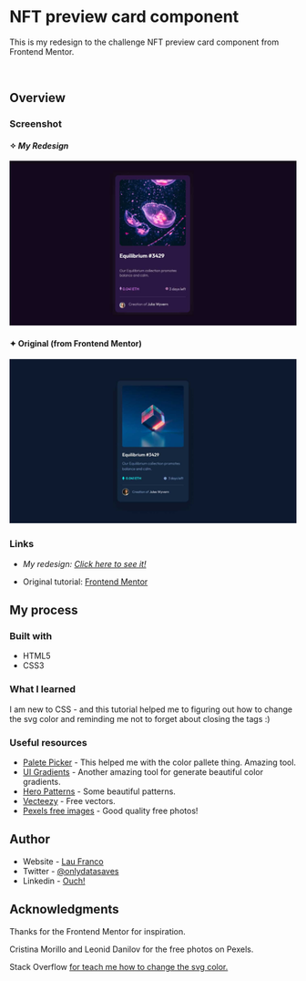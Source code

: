 # NFT preview card component
This is my redesign to the challenge NFT preview card component from Frontend Mentor. 

<br>

## Overview

### Screenshot

#### ✧  _My Redesign_

![](./images/my-redesign-nft.jpg)

#### ✦  Original (from Frontend Mentor)
![](./images/original.jpg)


### Links
- _My redesign:_ [_Click here to see it!_](https:/) 

- Original tutorial: [Frontend Mentor](https://www.frontendmentor.io/solutions/nft-preview-6rDBKlTQJ)

## My process

### Built with

- HTML5
- CSS3


### What I learned

I am new to CSS - and this tutorial helped me to figuring out how to change the svg color and reminding me not to forget about closing the tags :)


### Useful resources

- [Palete Picker](https://coolors.co) - This helped me with the color pallete thing. Amazing tool.
- [UI Gradients](https://uigradients.com) - Another amazing tool for generate beautiful color gradients. 
- [Hero Patterns](https://heropatterns.com) - Some beautiful patterns.
- [Vecteezy](https://www.vecteezy.com) - Free vectors.
- [Pexels free images](https://www.pexels.com/) - Good quality free photos!

## Author

- Website - [Lau Franco](https://clojur.wordpress.com)
- Twitter - [@onlydatasaves](https://twitter.com/onlydatasaves)
- Linkedin - [Ouch!](https://twitter.com/onlydatasaves)

## Acknowledgments

Thanks for the Frontend Mentor for inspiration. 

Cristina Morillo and Leonid Danilov for the free photos on Pexels.

Stack Overflow [for teach me how to change the svg color.](
https://stackoverflow.com/questions/22252472/how-to-change-the-color-of-an-svg-element)



